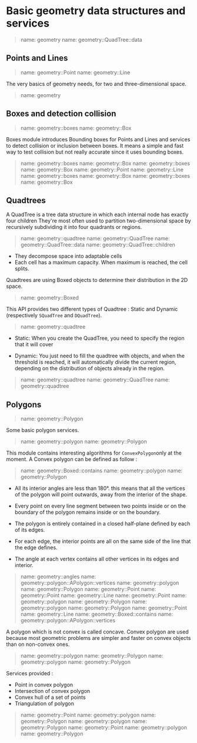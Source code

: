 # Basic geometry data structures and services

> name: geometry
> name: geometry::QuadTree::data

## Points and Lines

> name: geometry::Point
> name: geometry::Line

The very basics of geometry needs, for two and three-dimensional space.

> name: geometry

## Boxes and detection collision

> name: geometry::boxes
> name: geometry::Box

Boxes module introduces Bounding boxes for Points and Lines and services to detect collision or inclusion between boxes.
It means a simple and fast way to test collision but not really accurate since it uses bounding boxes.

> name: geometry::boxes
> name: geometry::Box
> name: geometry::boxes
> name: geometry::Box
> name: geometry::Point
> name: geometry::Line
> name: geometry::boxes
> name: geometry::Box
> name: geometry::boxes
> name: geometry::Box

## Quadtrees

A QuadTree is a tree data structure in which each internal node has exactly four children
They're most often used to partition two-dimensional space by recursively subdividing
it into four quadrants or regions.

> name: geometry::quadtree
> name: geometry::QuadTree
> name: geometry::QuadTree::data
> name: geometry::QuadTree::children

* They decompose space into adaptable cells
* Each cell has a maximum capacity. When maximum is reached, the cell splits.

Quadtrees are using Boxed objects to determine their distribution in the 2D space.

> name: geometry::Boxed

This API provides two different types of Quadtree : Static and Dynamic (respectively `SQuadTree` and `DQuadTree`).

> name: geometry::quadtree

* Static: When you create the QuadTree, you need to specify the region that it will cover

* Dynamic: You just need to fill the quadtree with objects, and when the threshold is reached,
  it will automatically divide the current region, depending on the distribution of objects already in the region.

> name: geometry::quadtree
> name: geometry::QuadTree
> name: geometry::quadtree

## Polygons

> name: geometry::Polygon

Some basic polygon services.

> name: geometry::polygon
> name: geometry::Polygon

This module contains interesting algorithms for `ConvexPolygon`only at the moment. A Convex polygon can be defined as follow :

> name: geometry::Boxed::contains
> name: geometry::polygon
> name: geometry::Polygon

* All its interior angles are less than 180°. this means that all the vertices of the polygon
  will point outwards, away from the interior of the shape.

* Every point on every line segment between two points inside or on the boundary of the polygon
  remains inside or on the boundary.

* The polygon is entirely contained in a closed half-plane defined by each of its edges.

* For each edge, the interior points are all on the same side of the line that the edge defines.

* The angle at each vertex contains all other vertices in its edges and interior.

> name: geometry::angles
> name: geometry::polygon::APolygon::vertices
> name: geometry::polygon
> name: geometry::Polygon
> name: geometry::Point
> name: geometry::Point
> name: geometry::Line
> name: geometry::Point
> name: geometry::polygon
> name: geometry::Polygon
> name: geometry::polygon
> name: geometry::Polygon
> name: geometry::Point
> name: geometry::Line
> name: geometry::Boxed::contains
> name: geometry::polygon::APolygon::vertices

A polygon which is not convex is called concave. Convex polygon are used because most
geometric problems are simpler and faster on convex objects than on non-convex ones.

> name: geometry::polygon
> name: geometry::Polygon
> name: geometry::polygon
> name: geometry::Polygon

Services provided :

* Point in convex polygon
* Intersection of convex polygon
* Convex hull of a set of points
* Triangulation of polygon

> name: geometry::Point
> name: geometry::polygon
> name: geometry::Polygon
> name: geometry::polygon
> name: geometry::Polygon
> name: geometry::Point
> name: geometry::polygon
> name: geometry::Polygon

